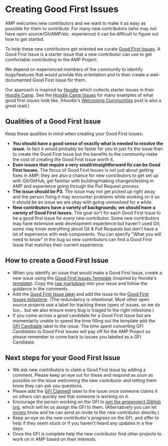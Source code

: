 # Creating Good First Issues

AMP welcomes new contributors and we want to make it as easy as possible for them to contribute. For many new contributors (who may not have open source/Git/AMP/etc. experience) it can be difficult to figure out how to get started.

To help these new contributors get oriented we curate [Good First Issues](https://github.com/ampproject/amphtml/labels/good%20first%20issue). A Good First Issue is a starter issue that a new contributor can use to get comfortable contributing to the AMP Project.

We depend on experienced members of the community to identify bugs/features that would provide this orientation and to then create a well-documented Good First Issue for them.

Our approach is inspired by [Hoodie](http://hood.ie/) which collects starter issues in their [Hoodie Camp](https://github.com/hoodiehq/camp). See the [Hoodie Camp Issues](https://github.com/hoodiehq/camp/issues) for many examples of what good first issues look like. (Hoodie's [Welcoming Communities](http://hood.ie/blog/welcoming-communities.html) post is also a great read.)

## Qualities of a Good First Issue

Keep these qualities in mind when creating your Good First Issues:

-   **You should have a good sense of exactly what is needed to resolve the issue.** In fact it would probably be faster for you to just fix the issue than to create the Good First Issue but the benefits to the community make the cost of creating the Good First Issue worth it.
-   **Even issues that require a very small/straightforward fix can be Good First Issues.** The focus of Good First Issues is not just about getting fixes in AMP; they are also a chance for new contributors to get set up with Git/GitHub, get familiar with building/making changes/testing in AMP and experience going through the Pull Request process.
-   **The issue should be P3.** The issue may not get picked up right away and the person fixing it may encounter problems while working on it so it should be an issue we are okay with going unresolved for a while.
-   **New contributors have a variety of backgrounds; we should have a variety of Good First Issues.** The goal isn't for each Good First Issue to be a good first issue for _every_ new contributor. Some new contributors may have extensive web development experience but haven't used Git; some may know everything about Git & Pull Requests but don't have a lot of experience with web components. You can specify "What you will need to know" in the bug so new contributors can find a Good First Issue that matches their current experience.

## How to create a Good First Issue

-   When you identify an issue that would make a Good First Issue, create a new issue using the [Good First Issues Template](good-first-issues-template.md) (inspired by Hoodie's [template](https://github.com/hoodiehq/camp/blob/gh-pages/.github/ISSUE_TEMPLATE.md)). Copy the [raw markdown](https://raw.githubusercontent.com/ampproject/amphtml/master/contributing/good-first-issues-template.md) into your issue and follow the guidance in the comments.
-   Add the [Good First Issue label](https://github.com/ampproject/amphtml/labels/good%20first%20issue) and add the issue to the [Good First Issues milestone](https://github.com/ampproject/amphtml/milestone/25). (The redundancy is intentional. Most other open source projects use a label for tracking these types of issues, so we do too... but we also ensure every bug is triaged to the right milestone.)
-   If you come across a good candidate for a Good First Issue but are momentarily unable to spend the time filling out the template add the [GFI Candidate](https://github.com/ampproject/amphtml/labels/GFI%20Candidate) label to the issue. The time spent converting GFI Candidates to Good First Issues will pay off for the AMP Project so please remember to come back to issues you labeled as a GFI Candidate.

## Next steps for your Good First Issue

-   We ask new contributors to claim a Good First Issue by adding a comment. Please keep an eye out for these and respond as soon as possible on the issue welcoming the new contributor and letting them know they can ask you questions.
-   Please add the [GFI Claimed!](https://github.com/ampproject/amphtml/labels/GFI%20Claimed!) label to the issue once someone claims it so others can quickly see that someone is working on it.
-   Encourage the person working on the GFI to [join the ampproject GitHub org](https://goo.gl/forms/T65peVtfQfEoDWeD3), which will let us assign the GFI to them. (Alternatively you can let [mrjoro](https://amphtml.slack.com/team/mrjoro/) know and he can send an invite to the new contributor directly.)
-   Keep an eye on the new contributor's progress on the GFI, and offer to help if they seem stuck or if you haven't heard any updates in a few days.
-   Once the GFI is complete help the new contributor find other projects to work on in AMP based on their interests.
